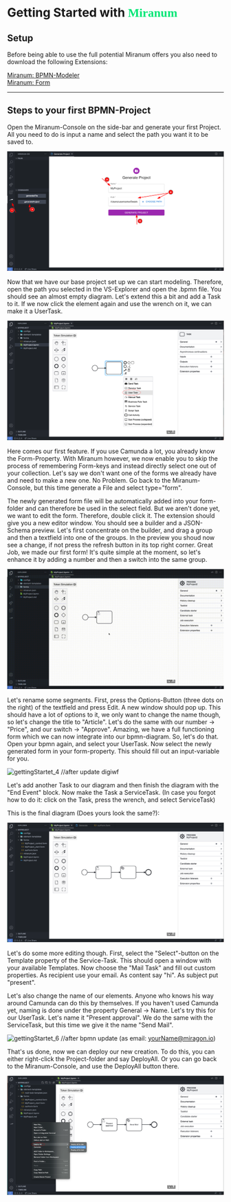 
# Getting Started with <h style="font-family: Academy Engraved LET; color:#00E676">Miranum</h>

## Setup
Before being able to use the full potential Miranum offers you also need to download the following Extensions:

[Miranum: BPMN-Modeler](https://marketplace.visualstudio.com/items?itemName=miragon-gmbh.vs-code-bpmn-modeler) \
[Miranum: Form](https://marketplace.visualstudio.com/items?itemName=miragon-gmbh.vs-code-vuetify-jsonschema-builder)

<hr>

## Steps to your first BPMN-Project
Open the Miranum-Console on the side-bar and generate your first Project.
All you need to do is input a name and select the path you want it to be saved to.

![gettingStartet_1](../images/gettingStartet/gettingStartet_step1.png)

Now that we have our base project set up we can start modeling. 
Therefore, open the path you selected in the VS-Explorer and open the .bpmn file.
You should see an almost empty diagram. Let's extend this a bit and add a Task to it.
If we now click the element again and use the wrench on it, we can make it a UserTask.

![gettingStartet_2](../images/gettingStartet/gettingStartet_step2.png)

Here comes our first feature. If you use Camunda a lot, you already know the Form-Property.
With Miranum however, we now enable you to skip the process of remembering Form-keys and instead directly select one out of your collection.
Let's say we don't want one of the forms we already have and need to make a new one. No Problem.
Go back to the Miranum-Console, but this time generate a File and select type="form".

The newly generated form file will be automatically added into your form-folder and can therefore be used in the select field.
But we aren't done yet, we want to edit the form. Therefore, double click it.
The extension should give you a new editor window. You should see a builder and a JSON-Schema preview.
Let's first concentrate on the builder, and drag a group and then a textfield into one of the groups. 
In the preview you shoud now see a change, if not press the refresh button in its top right corner.
Great Job, we made our first form! It's quite simple at the moment, so let's enhance it by adding a number and then a switch into the same group.

![gettingStartet_3](../images/gettingStartet/gettingStartet_step3.gif)

Let's rename some segments. First, press the Options-Button (three dots on the right) of the textfield and press Edit. 
A new window should pop up. This should have a lot of options to it, we only want to change the name though, so let's change the title to "Article".
Let's do the same with our number -> "Price", and our switch -> "Approve".
Amazing, we have a full functioning form which we can now integrate into our bpmn-diagram.
So, let's do that. Open your bpmn again, and select your UserTask. 
Now select the newly generated form in your form-property. This should fill out an input-variable for you.

![gettingStartet_4](../images/gettingStartet/gettingStartet__step4.gif) //after update digiwf

Let's add another Task to our diagram and then finish the diagram with the "End Event" block.
Now make the Task a ServiceTask. (In case you forgot how to do it: click on the Task, press the wrench, and select ServiceTask)

This is the final diagram (Does yours look the same?):

![gettingStartet_5](../images/gettingStartet/gettingStartet_step5.png)

Let's do some more editing though. First, select the "Select"-button on the Template property of the Service-Task.
This should open a window with your available Templates. Now choose the "Mail Task" and fill out custom properties.
As recipient use your email. As content say "hi". As subject put "present".

Let's also change the name of our elements. Anyone who knows his way around Camunda can do this by themselves.
If you haven't used Camunda yet, naming is done under the property General -> Name.
Let's try this for our UserTask. Let's name it "Present approval". We do the same with the ServiceTask, but this time we give it the name "Send Mail".

![gettingStartet_6](../images/gettingStartet/gettingStartet__step6.gif) //after bpmn update (as email: yourName@miragon.io)

That's us done, now we can deploy our new creation. To do this, you can either right-click the Project-folder and say DeployAll.
Or you can go back to the Miranum-Console, and use the DeployAll button there.

![gettingStartet_7](../images/gettingStartet/gettingStartet_step7.png)
